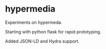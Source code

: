 # hypermedia
Experiments on hypermeda.

Starting with python flask for rapid prototyping.

Added JSON-LD and Hydra support.
